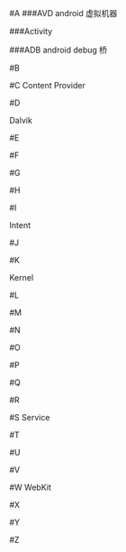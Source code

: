 #A
###AVD
android 虚拟机器


###Activity


###ADB 
android debug 桥



#B


#C
Content Provider

#D

Dalvik


#E


#F



#G


#H



#I

Intent

#J


#K

Kernel


#L


#M


#N


#O


#P


#Q


#R


#S
Service

#T


#U



#V


#W 
WebKit


#X


#Y


#Z

